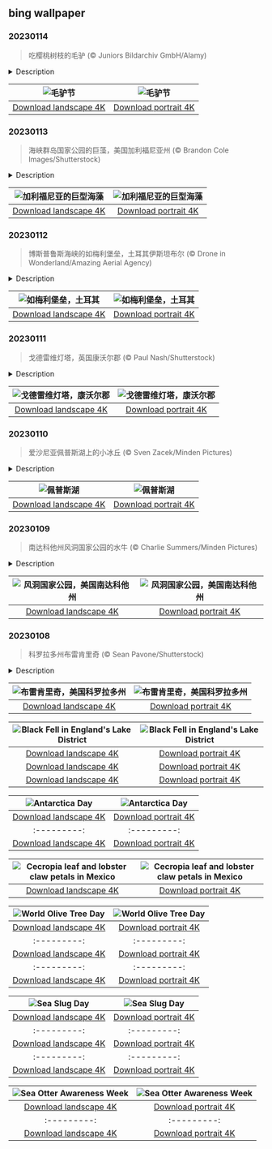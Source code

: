 ## bing wallpaper

### 20230114

> 吃樱桃树枝的毛驴 (© Juniors Bildarchiv GmbH/Alamy)

<details>
<summary>Description</summary>

> 照片里这头正在吃樱桃树叶的毛驴可能不知道：今天曾是它们的节日。不过，我们认为任何一天都是赞美驴子的好日子。驴子已经为人类背负重担超过7000年，所以让我们给它们一些关爱吧。如今，全世界有4000多万头驴仍在负重前行，仅仅中国就有1100万头。
> 
> 中世纪的基督徒把1月14日作为毛驴节，以此铭记毛驴在圣经故事当中的重要作用：约瑟夫带着圣母玛利亚及新生的小耶稣进入埃及时，玛利亚就是抱着小耶稣骑着驴。但这个节日到15世纪就不再流行了。
> 
> 

</details>

| ![毛驴节](https://cn.bing.com/th?id=OHR.DonkeyFeast_ZH-CN5880627132_UHD.jpg&pid=hp&w=400&h=224&rs=1&c=4) | ![毛驴节](https://cn.bing.com/th?id=OHR.DonkeyFeast_ZH-CN5880627132_1080x1920.jpg&pid=hp&w=155&h=315&rs=1&c=4) |
|:---------:|:---------:|
| [Download landscape 4K](https://cn.bing.com/th?id=OHR.DonkeyFeast_ZH-CN5880627132_UHD.jpg) | [Download portrait 4K](https://cn.bing.com/th?id=OHR.DonkeyFeast_ZH-CN5880627132_1080x1920.jpg) |

### 20230113

> 海峡群岛国家公园的巨藻，美国加利福尼亚州 (© Brandon Cole Images/Shutterstock)

<details>
<summary>Description</summary>

> 北美太平洋沿岸，高达100英尺的巨型海藻群为大量的鱼类、无脊椎动物和海洋哺乳动物提供了栖息地，就像今天照片里位于加利福尼亚海峡群岛的这片海藻一样。巨型海藻，准确地说是一种褐藻，是所有海藻中最大、生长最快的之一。它每天能生长两英尺！你在这张图片中看到像豆荚一样的气囊有助于海藻漂浮。正如亚马孙雨林的树木一样，海洋中的海藻群对海洋生物和海洋健康至关重要。
> 
> 
> 
> 

</details>

| ![加利福尼亚的巨型海藻](https://cn.bing.com/th?id=OHR.Pneumatocysts_ZH-CN5721988566_UHD.jpg&pid=hp&w=400&h=224&rs=1&c=4) | ![加利福尼亚的巨型海藻](https://cn.bing.com/th?id=OHR.Pneumatocysts_ZH-CN5721988566_1080x1920.jpg&pid=hp&w=155&h=315&rs=1&c=4) |
|:---------:|:---------:|
| [Download landscape 4K](https://cn.bing.com/th?id=OHR.Pneumatocysts_ZH-CN5721988566_UHD.jpg) | [Download portrait 4K](https://cn.bing.com/th?id=OHR.Pneumatocysts_ZH-CN5721988566_1080x1920.jpg) |

### 20230112

> 博斯普鲁斯海峡的如梅利堡垒，土耳其伊斯坦布尔 (© Drone in Wonderland/Amazing Aerial Agency)

<details>
<summary>Description</summary>

> 土耳其是一个温暖的地中海国家，偶尔也会下雪。而今天照片里伊斯坦布尔的冬日雪景，则让如梅利堡垒的轮廓更加清晰可见。梅利堡垒是15世纪由奥斯曼帝国苏丹建造的，目的是为了掌握博斯普鲁斯海峡的海上交通。博斯普鲁斯海峡连接马尔马拉海和黑海，将伊斯坦布尔分为“欧洲一侧”和“亚洲一侧”。如今，这座堡垒不再用于向船只开火，而是用作博物馆和音乐会场地。几百年来，尽管这里已经变了很多，但这里美丽的风景依然如旧。
> 
> 
> 
> 

</details>

| ![如梅利堡垒，土耳其](https://cn.bing.com/th?id=OHR.RumeliHisari_ZH-CN0185820275_UHD.jpg&pid=hp&w=400&h=224&rs=1&c=4) | ![如梅利堡垒，土耳其](https://cn.bing.com/th?id=OHR.RumeliHisari_ZH-CN0185820275_1080x1920.jpg&pid=hp&w=155&h=315&rs=1&c=4) |
|:---------:|:---------:|
| [Download landscape 4K](https://cn.bing.com/th?id=OHR.RumeliHisari_ZH-CN0185820275_UHD.jpg) | [Download portrait 4K](https://cn.bing.com/th?id=OHR.RumeliHisari_ZH-CN0185820275_1080x1920.jpg) |

### 20230111

> 戈德雷维灯塔，英国康沃尔郡 (© Paul Nash/Shutterstock)

<details>
<summary>Description</summary>

> 戈德雷维灯塔坐落在美丽的康沃尔郡圣艾夫斯湾的戈德雷维岛上，它是一座白色八角塔，建于19世纪50年代末，高86英尺（26 米），由铺有砂浆的碎石制成。它几乎位于岛的中心，最初为饲养员提供小屋，而后用来保护船只免受危险暗礁的侵袭。1995年，灯塔被进行了一次现代化的改造，改用太阳能供电。2012年，英国领港公会（Trinity House）停止使用塔内的灯，取而代之的是安装在靠近岩石的钢制平台上的LED灯。
> 
> 
> 
> 

</details>

| ![戈德雷维灯塔，康沃尔郡](https://cn.bing.com/th?id=OHR.GodrevyRocks_ZH-CN0051118926_UHD.jpg&pid=hp&w=400&h=224&rs=1&c=4) | ![戈德雷维灯塔，康沃尔郡](https://cn.bing.com/th?id=OHR.GodrevyRocks_ZH-CN0051118926_1080x1920.jpg&pid=hp&w=155&h=315&rs=1&c=4) |
|:---------:|:---------:|
| [Download landscape 4K](https://cn.bing.com/th?id=OHR.GodrevyRocks_ZH-CN0051118926_UHD.jpg) | [Download portrait 4K](https://cn.bing.com/th?id=OHR.GodrevyRocks_ZH-CN0051118926_1080x1920.jpg) |

### 20230110

> 爱沙尼亚佩普斯湖上的小冰丘 (© Sven Zacek/Minden Pictures)

<details>
<summary>Description</summary>

> 佩普斯湖是欧洲第五大湖泊，形成于数亿年前的古生代。这里的沙丘非常有名，当各方面条件恰好时，这些沙丘会在风吹时“唱歌”。在冬天，结冰的湖面上可能形成照片中的堆积冰。这些堆积冰是由浮冰受到缓慢不均匀的挤压而形成的。
> 
> 
> 
> 

</details>

| ![佩普斯湖](https://cn.bing.com/th?id=OHR.HummockIce_ZH-CN9917832145_UHD.jpg&pid=hp&w=400&h=224&rs=1&c=4) | ![佩普斯湖](https://cn.bing.com/th?id=OHR.HummockIce_ZH-CN9917832145_1080x1920.jpg&pid=hp&w=155&h=315&rs=1&c=4) |
|:---------:|:---------:|
| [Download landscape 4K](https://cn.bing.com/th?id=OHR.HummockIce_ZH-CN9917832145_UHD.jpg) | [Download portrait 4K](https://cn.bing.com/th?id=OHR.HummockIce_ZH-CN9917832145_1080x1920.jpg) |

### 20230109

> 南达科他州风洞国家公园的水牛 (© Charlie Summers/Minden Pictures)

<details>
<summary>Description</summary>

> 风洞国家公园建立于100年前，位于著名的黄石国家公园和恶地国家公园之间，这里生活着北美仅有的四大纯种野牛之一。20世纪初，动保人士从屠刀下救了20头野牛。今天照片里的两头野牛就是这20头野牛的后代。那时，野牛仅存不到1000头，而野牛的数量曾一度达到5000万头。在地上，这里有美国最大的草原；在地下，这里有世界上最大的洞穴体系之一。随着天气的变化，空气在洞穴进出，风洞国家公园也因此得名。
> 
> 
> 
> 

</details>

| ![风洞国家公园，美国南达科他州](https://cn.bing.com/th?id=OHR.BisonWindCave_ZH-CN9778045938_UHD.jpg&pid=hp&w=400&h=224&rs=1&c=4) | ![风洞国家公园，美国南达科他州](https://cn.bing.com/th?id=OHR.BisonWindCave_ZH-CN9778045938_1080x1920.jpg&pid=hp&w=155&h=315&rs=1&c=4) |
|:---------:|:---------:|
| [Download landscape 4K](https://cn.bing.com/th?id=OHR.BisonWindCave_ZH-CN9778045938_UHD.jpg) | [Download portrait 4K](https://cn.bing.com/th?id=OHR.BisonWindCave_ZH-CN9778045938_1080x1920.jpg) |

### 20230108

> 科罗拉多州布雷肯里奇 (© Sean Pavone/Shutterstock)

<details>
<summary>Description</summary>

> 19世纪60年代，金矿开采使这座落基山小镇闻名于世。但现在，真正的黄金是飘落在小镇周围山坡上的优质粉雪。布雷肯里奇是科罗拉多州最受欢迎的雪场之一，该度假村总共有35部缆车，连接5座山峰，覆盖2900英亩的区域。游客们也会在夏天来这里钓鱼、骑自行车和划船，游客人数轻松就能超过这里的居民人数（5000人）。如今，布雷肯里奇的金矿早已关闭，自然美景才是这座小镇永恒的价值。
> 
> 
> 
> 

</details>

| ![布雷肯里奇，美国科罗拉多州](https://cn.bing.com/th?id=OHR.Breckenridge_ZH-CN9598860382_UHD.jpg&pid=hp&w=400&h=224&rs=1&c=4) | ![布雷肯里奇，美国科罗拉多州](https://cn.bing.com/th?id=OHR.Breckenridge_ZH-CN9598860382_1080x1920.jpg&pid=hp&w=155&h=315&rs=1&c=4) |
|:---------:|:---------:|
| [Download landscape 4K](https://cn.bing.com/th?id=OHR.Breckenridge_ZH-CN9598860382_UHD.jpg) | [Download portrait 4K](https://cn.bing.com/th?id=OHR.Breckenridge_ZH-CN9598860382_1080x1920.jpg) |ated and used for grazing. Black Fell, which is a little over 1,000 feet high, has some acclaim, having been mentioned in Alfred Wainwright's 'Pictorial Guide to the Lakeland Fells' as a prime viewing area. No matter which direction you gaze, you're sure to see something wonderful.
> 
> 
> 
> 

</details>

| ![Black Fell in England's Lake District](https://cn.bing.com/th?id=OHR.BlackFell_EN-US4276698070_UHD.jpg&pid=hp&w=400&h=224&rs=1&c=4) | ![Black Fell in England's Lake District](https://cn.bing.com/th?id=OHR.BlackFell_EN-US4276698070_1080x1920.jpg&pid=hp&w=155&h=315&rs=1&c=4) |
|:---------:|:---------:|
| [Download landscape 4K](https://cn.bing.com/th?id=OHR.BlackFell_EN-US4276698070_UHD.jpg) | [Download portrait 4K](https://cn.bing.com/th?id=OHR.BlackFell_EN-US4276698070_1080x1920.jpg) |_1080x1920.jpg) |ps://cn.bing.com/th?id=OHR.SandhillSleeping_EN-US4023790571_1080x1920.jpg) |d portrait 4K](https://cn.bing.com/th?id=OHR.GentooGrievances_EN-US6133793039_1080x1920.jpg) ||:---------:|
| [Download landscape 4K](https://cn.bing.com/th?id=OHR.TreeGaleriesLafayette_EN-US9731347729_UHD.jpg) | [Download portrait 4K](https://cn.bing.com/th?id=OHR.TreeGaleriesLafayette_EN-US9731347729_1080x1920.jpg) |ng.com/th?id=OHR.PalaceBelvedere_EN-US5817237970_UHD.jpg) | [Download portrait 4K](https://cn.bing.com/th?id=OHR.PalaceBelvedere_EN-US5817237970_1080x1920.jpg) |HR.WinterberryBush_EN-US5722169778_UHD.jpg) | [Download portrait 4K](https://cn.bing.com/th?id=OHR.WinterberryBush_EN-US5722169778_1080x1920.jpg) |564943350_1080x1920.jpg) |
| [Download landscape 4K](https://cn.bing.com/th?id=OHR.BraidedRiverDelta_EN-US0693594934_UHD.jpg) | [Download portrait 4K](https://cn.bing.com/th?id=OHR.BraidedRiverDelta_EN-US0693594934_1080x1920.jpg) |lerated at an alarming rate due to global warming. The mile-thick ice sheet that covers Antarctica accounts for 70% of the planet's supply of fresh water. To put that in perspective, if it all melted, sea levels would rise by 200 feet. Without this land of ice, the world would look a lot different.
> 
> 

</details>

| ![Antarctica Day](https://cn.bing.com/th?id=OHR.AntarcticaDay_EN-US9921573438_UHD.jpg&pid=hp&w=400&h=224&rs=1&c=4) | ![Antarctica Day](https://cn.bing.com/th?id=OHR.AntarcticaDay_EN-US9921573438_1080x1920.jpg&pid=hp&w=155&h=315&rs=1&c=4) |
|:---------:|:---------:|
| [Download landscape 4K](https://cn.bing.com/th?id=OHR.AntarcticaDay_EN-US9921573438_UHD.jpg) | [Download portrait 4K](https://cn.bing.com/th?id=OHR.AntarcticaDay_EN-US9921573438_1080x1920.jpg) |_1080x1920.jpg) |85216_UHD.jpg) | [Download portrait 4K](https://cn.bing.com/th?id=OHR.HeronGiving_EN-US9774285216_1080x1920.jpg) |693219784_UHD.jpg&pid=hp&w=400&h=224&rs=1&c=4) | ![Red Planet Day](https://cn.bing.com/th?id=OHR.RedPlanetDay_EN-US9693219784_1080x1920.jpg&pid=hp&w=155&h=315&rs=1&c=4) |
|:---------:|:---------:|
| [Download landscape 4K](https://cn.bing.com/th?id=OHR.RedPlanetDay_EN-US9693219784_UHD.jpg) | [Download portrait 4K](https://cn.bing.com/th?id=OHR.RedPlanetDay_EN-US9693219784_1080x1920.jpg) |r claw is often cultivated as an ornamental plant for tropical gardens. Gardeners looking to attract birds love the Heliconia because its plentiful nectar draws hummingbirds to its downward-facing flowers. Those same flowers have special recognition in Bolivia as 'patujú,' the national flower, which appears on one of the country's flags.
> 
> 

</details>

| ![Cecropia leaf and lobster claw petals in Mexico](https://cn.bing.com/th?id=OHR.Cecropia_EN-US9602789937_UHD.jpg&pid=hp&w=400&h=224&rs=1&c=4) | ![Cecropia leaf and lobster claw petals in Mexico](https://cn.bing.com/th?id=OHR.Cecropia_EN-US9602789937_1080x1920.jpg&pid=hp&w=155&h=315&rs=1&c=4) |
|:---------:|:---------:|
| [Download landscape 4K](https://cn.bing.com/th?id=OHR.Cecropia_EN-US9602789937_UHD.jpg) | [Download portrait 4K](https://cn.bing.com/th?id=OHR.Cecropia_EN-US9602789937_1080x1920.jpg) |though olive trees do not grow very tall, usually no more than 30 feet, they live a very long time. One of the oldest known trees in the world, in Portugal, is believed to be 3,350 years old. Many live for millennia, their trunks growing thick and gnarled, and their branches bearing fruit century after century. As civilizations rise and fall around them, these hardy trees remain resilient and steadfast.
> 
> 

</details>

| ![World Olive Tree Day](https://cn.bing.com/th?id=OHR.OliveTreeDay_EN-US9460125670_UHD.jpg&pid=hp&w=400&h=224&rs=1&c=4) | ![World Olive Tree Day](https://cn.bing.com/th?id=OHR.OliveTreeDay_EN-US9460125670_1080x1920.jpg&pid=hp&w=155&h=315&rs=1&c=4) |
|:---------:|:---------:|
| [Download landscape 4K](https://cn.bing.com/th?id=OHR.OliveTreeDay_EN-US9460125670_UHD.jpg) | [Download portrait 4K](https://cn.bing.com/th?id=OHR.OliveTreeDay_EN-US9460125670_1080x1920.jpg) |pid=hp&w=155&h=315&rs=1&c=4) |
|:---------:|:---------:|
| [Download landscape 4K](https://cn.bing.com/th?id=OHR.MonksMound_EN-US9323884241_UHD.jpg) | [Download portrait 4K](https://cn.bing.com/th?id=OHR.MonksMound_EN-US9323884241_1080x1920.jpg) |](https://cn.bing.com/th?id=OHR.Calacas_EN-US6430903741_UHD.jpg) | [Download portrait 4K](https://cn.bing.com/th?id=OHR.Calacas_EN-US6430903741_1080x1920.jpg) |.com/th?id=OHR.SealRiver_EN-US6267835630_1080x1920.jpg&pid=hp&w=155&h=315&rs=1&c=4) |
|:---------:|:---------:|
| [Download landscape 4K](https://cn.bing.com/th?id=OHR.SealRiver_EN-US6267835630_UHD.jpg) | [Download portrait 4K](https://cn.bing.com/th?id=OHR.SealRiver_EN-US6267835630_1080x1920.jpg) |e a more fitting name. Someone call Terry.
> 
> 

</details>

| ![Sea Slug Day](https://cn.bing.com/th?id=OHR.SeaAngel_EN-US5531672696_UHD.jpg&pid=hp&w=400&h=224&rs=1&c=4) | ![Sea Slug Day](https://cn.bing.com/th?id=OHR.SeaAngel_EN-US5531672696_1080x1920.jpg&pid=hp&w=155&h=315&rs=1&c=4) |
|:---------:|:---------:|
| [Download landscape 4K](https://cn.bing.com/th?id=OHR.SeaAngel_EN-US5531672696_UHD.jpg) | [Download portrait 4K](https://cn.bing.com/th?id=OHR.SeaAngel_EN-US5531672696_1080x1920.jpg) |OHR.DarkSkyAcadia_EN-US6966527964_1080x1920.jpg) |.bing.com/th?id=OHR.GoldenJellyfish_EN-US6743816471_1080x1920.jpg&pid=hp&w=155&h=315&rs=1&c=4) |
|:---------:|:---------:|
| [Download landscape 4K](https://cn.bing.com/th?id=OHR.GoldenJellyfish_EN-US6743816471_UHD.jpg) | [Download portrait 4K](https://cn.bing.com/th?id=OHR.GoldenJellyfish_EN-US6743816471_1080x1920.jpg) |ng.com/th?id=OHR.LastDollarRoad_EN-US7923638318_UHD.jpg&pid=hp&w=400&h=224&rs=1&c=4) | ![First day of autumn](https://cn.bing.com/th?id=OHR.LastDollarRoad_EN-US7923638318_1080x1920.jpg&pid=hp&w=155&h=315&rs=1&c=4) |
|:---------:|:---------:|
| [Download landscape 4K](https://cn.bing.com/th?id=OHR.LastDollarRoad_EN-US7923638318_UHD.jpg) | [Download portrait 4K](https://cn.bing.com/th?id=OHR.LastDollarRoad_EN-US7923638318_1080x1920.jpg) |ppers who hunted otters to near extinction before they were protected by law. Although sea otter populations have rebounded, they are still considered endangered. Otters live along the Pacific Coast of North America, from California up to Alaska. Although they can walk on land, they almost never find the need or desire to, even when it's nap time. When they're ready for a snooze, they'll raft up, wrap themselves in a strand of kelp to keep them from drifting away, and recline on the world's biggest waterbed.

</details>

| ![Sea Otter Awareness Week](https://cn.bing.com/th?id=OHR.SitkaOtters_EN-US7714053956_UHD.jpg&pid=hp&w=400&h=224&rs=1&c=4) | ![Sea Otter Awareness Week](https://cn.bing.com/th?id=OHR.SitkaOtters_EN-US7714053956_1080x1920.jpg&pid=hp&w=155&h=315&rs=1&c=4) |
|:---------:|:---------:|
| [Download landscape 4K](https://cn.bing.com/th?id=OHR.SitkaOtters_EN-US7714053956_UHD.jpg) | [Download portrait 4K](https://cn.bing.com/th?id=OHR.SitkaOtters_EN-US7714053956_1080x1920.jpg) |oo_EN-US7569665443_UHD.jpg&pid=hp&w=400&h=224&rs=1&c=4) | ![World Bamboo Day](https://cn.bing.com/th?id=OHR.ArashiyamaBamboo_EN-US7569665443_1080x1920.jpg&pid=hp&w=155&h=315&rs=1&c=4) |
|:---------:|:---------:|
| [Download landscape 4K](https://cn.bing.com/th?id=OHR.ArashiyamaBamboo_EN-US7569665443_UHD.jpg) | [Download portrait 4K](https://cn.bing.com/th?id=OHR.ArashiyamaBamboo_EN-US7569665443_1080x1920.jpg) |